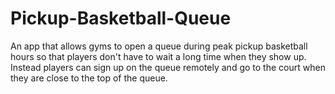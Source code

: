 # Pickup-Basketball-Queue
An app that allows gyms to open a queue during peak pickup basketball hours so that players don't have to wait a long time when they show up. Instead players can sign up on the queue remotely and go to the court when they are close to the top of the queue.
